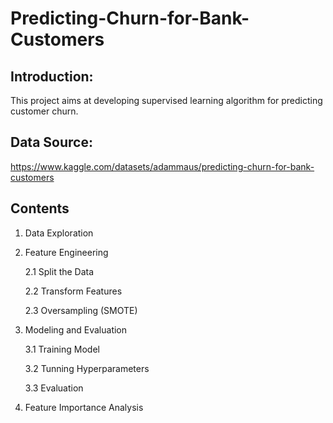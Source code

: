# Predicting-Churn-for-Bank-Customers

## Introduction:

This project aims at developing supervised learning algorithm for predicting customer churn.

## Data Source:

https://www.kaggle.com/datasets/adammaus/predicting-churn-for-bank-customers

## Contents

1. Data Exploration 
2. Feature Engineering

   2.1 Split the Data

   2.2 Transform Features

   2.3 Oversampling (SMOTE)

3. Modeling and Evaluation

   3.1 Training Model

   3.2 Tunning Hyperparameters

   3.3 Evaluation

4. Feature Importance Analysis


